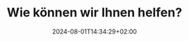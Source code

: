 ---
title: "Wie können wir Ihnen helfen?"
date: 2024-08-01T14:34:29+02:00
tags: []
featured_image: ""
description: ""
headless: true
draft: false
params:
    subtitle: "Subtitle"
---